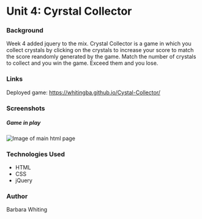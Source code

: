 

# Unit 4: Cyrstal Collector

### Background
Week 4 added jquery to the mix. Crystal Collector is a game in which you collect crystals by clicking on the crystals to increase your score to match
the score reandomly generated by the game. Match the number of crystals to collect and you win the game. Exceed them and you lose. 

### Links
Deployed game: https://whitingba.github.io/Cystal-Collector/

### Screenshots 

##### Game in play

![Image of main html page]()



### Technologies Used

* HTML
* CSS
* jQuery

### Author
Barbara Whiting